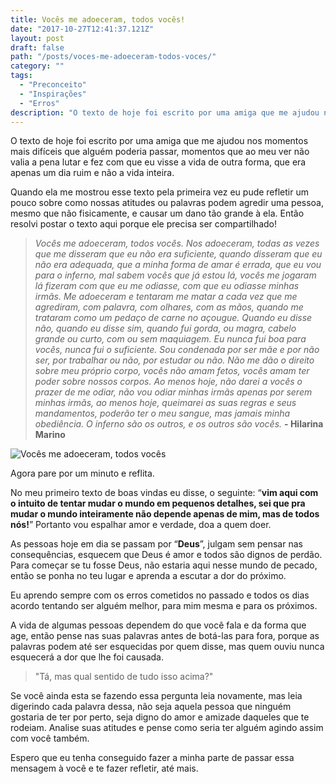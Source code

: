 ```yaml
---
title: Vocês me adoeceram, todos vocês!
date: "2017-10-27T12:41:37.121Z"
layout: post
draft: false
path: "/posts/voces-me-adoeceram-todos-voces/"
category: ""
tags:
  - "Preconceito"
  - "Inspirações"
  - "Erros"
description: "O texto de hoje foi escrito por uma amiga que me ajudou nos momentos mais difíceis que alguém poderia passar, momentos que ao meu ver não valia a pena lutar e..."
---
```


O texto de hoje foi escrito por uma amiga que me ajudou nos momentos mais difíceis que alguém poderia passar, momentos que ao meu ver não valia a pena lutar e fez com que eu visse a vida de outra forma, que era apenas um dia ruim e não a vida inteira. 

Quando ela me mostrou esse texto pela primeira vez eu pude refletir um pouco sobre como nossas atitudes ou palavras podem agredir uma pessoa, mesmo que não fisicamente, e causar um dano tão grande à ela. Então resolvi postar o texto aqui porque ele precisa ser compartilhado!

> *Vocês me adoeceram, todos vocês.
Nos adoeceram, todas as vezes que me disseram que eu não era suficiente, quando disseram que eu não era adequada, que a minha forma de amar é errada, que eu vou para o inferno, mal sabem vocês que já estou lá, vocês me jogaram lá fizeram com que eu me odiasse, com que eu odiasse minhas irmãs. 
Me adoeceram e tentaram me matar a cada vez que me agrediram, com palavra, com olhares, com as mãos, quando me trataram como um pedaço de carne no açougue. 
Quando eu disse não, quando eu disse sim, quando fui gorda, ou magra, cabelo grande ou curto, com ou sem maquiagem. 
Eu nunca fui boa para vocês, nunca fui o suficiente. 
Sou condenada por ser mãe e por não ser, por trabalhar ou não, por estudar ou não. 
Não me dão o direito sobre meu próprio corpo, vocês não amam fetos, vocês amam ter poder sobre nossos corpos.
Ao menos hoje, não darei a vocês o prazer de me odiar, não vou odiar minhas irmãs apenas por serem minhas irmãs, ao menos hoje, queimarei as suas regras e seus mandamentos, poderão ter o meu sangue, mas jamais minha obediência. 
O inferno são os outros, e os outros são vocês.*
**- Hilarina Marino**

![Vocês me adoeceram, todos vocês](https://cdn-images-1.medium.com/max/800/1*GrbHdubpYn-9ltjkO7K-vw.jpeg)

Agora pare por um minuto e reflita. 

No meu primeiro texto de boas vindas eu disse, o seguinte: “**vim aqui com o intuito de tentar mudar o mundo em pequenos detalhes, sei que pra mudar o mundo inteiramente não depende apenas de mim, mas de todos nós!**”
Portanto vou espalhar amor e verdade, doa a quem doer. 

As pessoas hoje em dia se passam por “**Deus**”, julgam sem pensar nas consequências, esquecem que Deus é amor e todos são dignos de perdão. Para começar se tu fosse Deus, não estaria aqui nesse mundo de pecado, então se ponha no teu lugar e aprenda a escutar a dor do próximo.

Eu aprendo sempre com os erros cometidos no passado e todos os dias acordo tentando ser alguém melhor, para mim mesma e para os próximos. 

A vida de algumas pessoas dependem do que você fala e da forma que age, então pense nas suas palavras antes de botá-las para fora, porque as palavras podem até ser esquecidas por quem disse, mas quem ouviu nunca esquecerá a dor que lhe foi causada.

>    "Tá, mas qual sentido de tudo isso acima?"

Se você ainda esta se fazendo essa pergunta leia novamente, mas leia digerindo cada palavra dessa, não seja aquela pessoa que ninguém gostaria de ter por perto, seja digno do amor e amizade daqueles que te rodeiam. Analise suas atitudes e pense como seria ter alguém agindo assim com você também.

Espero que eu tenha conseguido fazer a minha parte de passar essa mensagem à você e te fazer refletir, até mais.